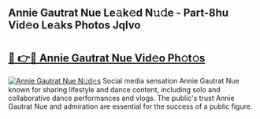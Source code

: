 ## Annie Gautrat Nue Le𝚊k𝚎d N𝚞𝚍e - Part-8hu Vid𝚎o Le𝚊ks Photos JqIvo

# <h2><a href="http://fb2sl0.evod.top/?m=Annie+Gautrat+Nue">🔗 👉🔴 Annie Gautrat Nue Vid𝚎o Ph𝚘t𝚘s</a></h2>

[![Annie Gautrat Nue N𝚞d𝚎s](https://i.imgur.com/8V9OHl7.gif)](http://fb2sl0.evod.top/?m=Annie+Gautrat+Nue)
Social media sensation Annie Gautrat Nue known for sharing lifestyle and dance content, including solo and collaborative dance performances and vlogs. The public's trust Annie Gautrat Nue and admiration are essential for the success of a public figure. 

